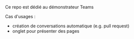 Ce repo est dédié au démonstrateur Teams

Cas d'usages :
- création de conversations automatique (e.g. pull request)
- onglet pour présenter des pages

